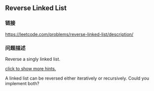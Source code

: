 ## Reverse Linked List  
### 链接  
https://leetcode.com/problems/reverse-linked-list/description/  
### 问题描述
Reverse a singly linked list.

[click to show more hints.](#)

A linked list can be reversed either iteratively or recursively. Could you implement both?
